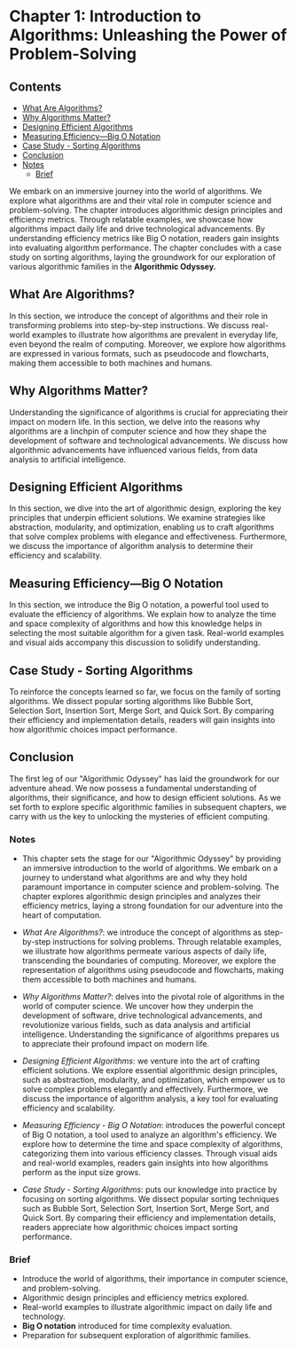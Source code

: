 # Chapter 1: Introduction to Algorithms: Unleashing the Power of Problem-Solving

## Contents

* [What Are Algorithms?](#what-are-algorithms)
* [Why Algorithms Matter?](#why-algorithms-matter)
* [Designing Efficient Algorithms](#designing-efficient-algorithms)
* [Measuring Efficiency—Big O Notation](#measuring-efficiencybig-o-notation)
* [Case Study - Sorting Algorithms](#case-study---sorting-algorithms)
* [Conclusion](#conclusion)
* [Notes](#notes)
  * [Brief](#brief)

We embark on an immersive journey into the world of algorithms. 
We explore what algorithms are and their vital role in computer science and problem-solving. 
The chapter introduces algorithmic design principles and efficiency metrics. 
Through relatable examples, we showcase how algorithms impact daily life and 
drive technological advancements. 
By understanding efficiency metrics like Big O notation, 
readers gain insights into evaluating algorithm performance.
The chapter concludes with a case study on sorting algorithms, 
laying the groundwork for our exploration of various algorithmic families in the 
**Algorithmic Odyssey.**

## What Are Algorithms?

In this section, we introduce the concept of algorithms and their role in transforming problems into step-by-step instructions. We discuss real-world examples to illustrate how algorithms are prevalent in everyday life, even beyond the realm of computing. Moreover, we explore how algorithms are expressed in various formats, such as pseudocode and flowcharts, making them accessible to both machines and humans.

## Why Algorithms Matter?

Understanding the significance of algorithms is crucial for appreciating their impact on modern life. In this section, we delve into the reasons why algorithms are a linchpin of computer science and how they shape the development of software and technological advancements. We discuss how algorithmic advancements have influenced various fields, from data analysis to artificial intelligence.

## Designing Efficient Algorithms

In this section, we dive into the art of algorithmic design, exploring the key principles that underpin efficient solutions. We examine strategies like abstraction, modularity, and optimization, enabling us to craft algorithms that solve complex problems with elegance and effectiveness. Furthermore, we discuss the importance of algorithm analysis to determine their efficiency and scalability.

## Measuring Efficiency—Big O Notation

In this section, we introduce the Big O notation, a powerful tool used to evaluate the efficiency of algorithms. We explain how to analyze the time and space complexity of algorithms and how this knowledge helps in selecting the most suitable algorithm for a given task. Real-world examples and visual aids accompany this discussion to solidify understanding.

## Case Study - Sorting Algorithms

To reinforce the concepts learned so far, we focus on the family of sorting algorithms. We dissect popular sorting algorithms like Bubble Sort, Selection Sort, Insertion Sort, Merge Sort, and Quick Sort. By comparing their efficiency and implementation details, readers will gain insights into how algorithmic choices impact performance.

## Conclusion

The first leg of our "Algorithmic Odyssey" has laid the groundwork for our adventure ahead. We now possess a fundamental understanding of algorithms, their significance, and how to design efficient solutions. As we set forth to explore specific algorithmic families in subsequent chapters, we carry with us the key to unlocking the mysteries of efficient computing.

### Notes

* This chapter sets the stage for our "Algorithmic Odyssey" by providing an immersive introduction to the world of algorithms. We embark on a journey to understand what algorithms are and why they hold paramount importance in computer science and problem-solving. The chapter explores algorithmic design principles and analyzes their efficiency metrics, laying a strong foundation for our adventure into the heart of computation.

* *What Are Algorithms?*: we introduce the concept of algorithms as step-by-step instructions for solving problems. Through relatable examples, we illustrate how algorithms permeate various aspects of daily life, transcending the boundaries of computing. Moreover, we explore the representation of algorithms using pseudocode and flowcharts, making them accessible to both machines and humans.

* *Why Algorithms Matter?*: delves into the pivotal role of algorithms in the world of computer science. We uncover how they underpin the development of software, drive technological advancements, and revolutionize various fields, such as data analysis and artificial intelligence. Understanding the significance of algorithms prepares us to appreciate their profound impact on modern life.

* *Designing Efficient Algorithms*: we venture into the art of crafting efficient solutions. We explore essential algorithmic design principles, such as abstraction, modularity, and optimization, which empower us to solve complex problems elegantly and effectively. Furthermore, we discuss the importance of algorithm analysis, a key tool for evaluating efficiency and scalability.

* *Measuring Efficiency - Big O Notation*: introduces the powerful concept of Big O notation, a tool used to analyze an algorithm's efficiency. We explore how to determine the time and space complexity of algorithms, categorizing them into various efficiency classes. Through visual aids and real-world examples, readers gain insights into how algorithms perform as the input size grows.

* *Case Study - Sorting Algorithms*: puts our knowledge into practice by focusing on sorting algorithms. We dissect popular sorting techniques such as Bubble Sort, Selection Sort, Insertion Sort, Merge Sort, and Quick Sort. By comparing their efficiency and implementation details, readers appreciate how algorithmic choices impact sorting performance.

### Brief

* Introduce the world of algorithms, their importance in computer science, and problem-solving.
* Algorithmic design principles and efficiency metrics explored.
* Real-world examples to illustrate algorithmic impact on daily life and technology.
* **Big O notation** introduced for time complexity evaluation.
* Preparation for subsequent exploration of algorithmic families.
